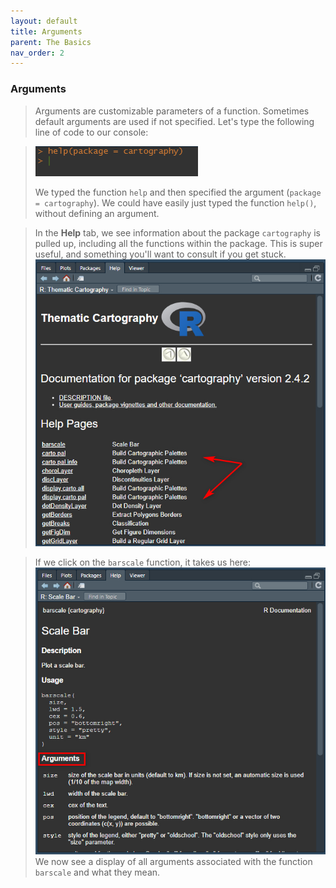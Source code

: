 ```yaml
---
layout: default
title: Arguments
parent: The Basics
nav_order: 2
---
```

### **Arguments**

> Arguments are customizable parameters of a function. Sometimes default arguments are used if not specified. Let's type the following line of code to our console: 

> <img src="https://raw.githubusercontent.com/mefrazi2/mapping-with-r/main/img/help.jpg">
> 
> We typed the function `help` and then specified the argument (`package = cartography`). We could have easily just typed the function `help()`, without defining an argument.

> In the **Help** tab, we see information about the package `cartography` is pulled up, including all the functions within the package. This is super useful, and something you'll want to consult if you get stuck. 
> <img src="https://raw.githubusercontent.com/mefrazi2/mapping-with-r/main/img/functions.jpg">

> If we click on the `barscale` function, it takes us here: 
> <img src="https://raw.githubusercontent.com/mefrazi2/mapping-with-r/main/img/bar_scale_ex.jpg"> 
> We now see a display of all arguments associated with the function `barscale` and what they mean. 
